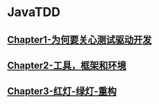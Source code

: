 # JavaTDD

## [Chapter1-为何要关心测试驱动开发](./note/Chapter1.md)

## [Chapter2-工具，框架和环境](./note/Chapter2.md)

## [Chapter3-红灯-绿灯-重构](./note/Chapter3.md)
